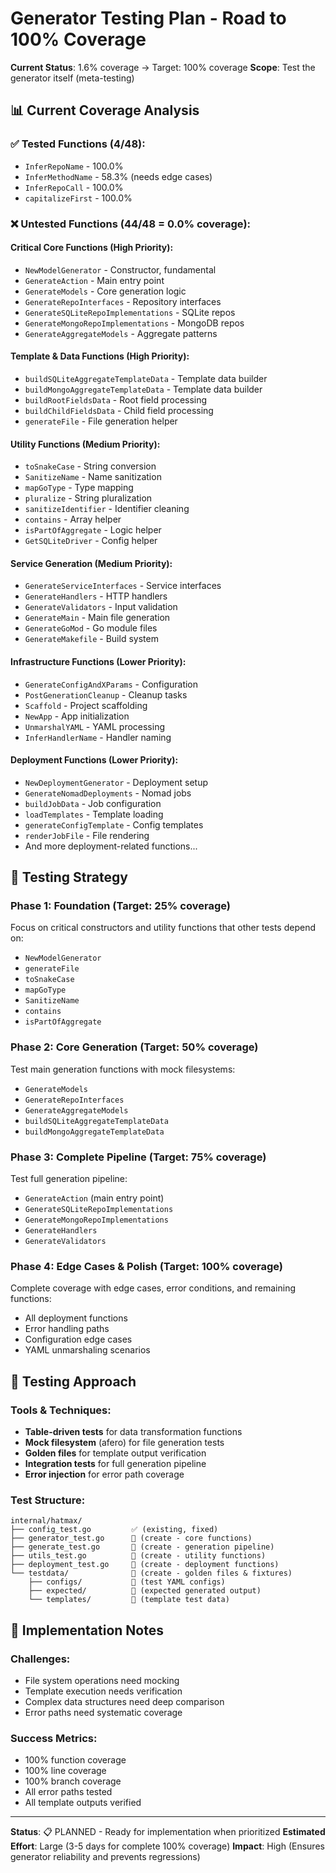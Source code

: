 # Generator Testing Plan - Road to 100% Coverage

**Current Status**: 1.6% coverage → Target: 100% coverage
**Scope**: Test the generator itself (meta-testing)

## 📊 Current Coverage Analysis

### ✅ **Tested Functions (4/48):**
- `InferRepoName` - 100.0%
- `InferMethodName` - 58.3% (needs edge cases)
- `InferRepoCall` - 100.0% 
- `capitalizeFirst` - 100.0%

### ❌ **Untested Functions (44/48 = 0.0% coverage):**

#### **Critical Core Functions** (High Priority):
- `NewModelGenerator` - Constructor, fundamental
- `GenerateAction` - Main entry point 
- `GenerateModels` - Core generation logic
- `GenerateRepoInterfaces` - Repository interfaces
- `GenerateSQLiteRepoImplementations` - SQLite repos
- `GenerateMongoRepoImplementations` - MongoDB repos  
- `GenerateAggregateModels` - Aggregate patterns

#### **Template & Data Functions** (High Priority):
- `buildSQLiteAggregateTemplateData` - Template data builder
- `buildMongoAggregateTemplateData` - Template data builder
- `buildRootFieldsData` - Root field processing
- `buildChildFieldsData` - Child field processing
- `generateFile` - File generation helper

#### **Utility Functions** (Medium Priority):
- `toSnakeCase` - String conversion
- `SanitizeName` - Name sanitization
- `mapGoType` - Type mapping
- `pluralize` - String pluralization  
- `sanitizeIdentifier` - Identifier cleaning
- `contains` - Array helper
- `isPartOfAggregate` - Logic helper
- `GetSQLiteDriver` - Config helper

#### **Service Generation** (Medium Priority):
- `GenerateServiceInterfaces` - Service interfaces
- `GenerateHandlers` - HTTP handlers
- `GenerateValidators` - Input validation
- `GenerateMain` - Main file generation
- `GenerateGoMod` - Go module files
- `GenerateMakefile` - Build system

#### **Infrastructure Functions** (Lower Priority):
- `GenerateConfigAndXParams` - Configuration
- `PostGenerationCleanup` - Cleanup tasks
- `Scaffold` - Project scaffolding
- `NewApp` - App initialization
- `UnmarshalYAML` - YAML processing
- `InferHandlerName` - Handler naming

#### **Deployment Functions** (Lower Priority):
- `NewDeploymentGenerator` - Deployment setup
- `GenerateNomadDeployments` - Nomad jobs
- `buildJobData` - Job configuration
- `loadTemplates` - Template loading
- `generateConfigTemplate` - Config templates
- `renderJobFile` - File rendering
- And more deployment-related functions...

## 🎯 **Testing Strategy**

### **Phase 1: Foundation (Target: 25% coverage)**
Focus on critical constructors and utility functions that other tests depend on:
- `NewModelGenerator` 
- `generateFile`
- `toSnakeCase`
- `mapGoType`
- `SanitizeName` 
- `contains`
- `isPartOfAggregate`

### **Phase 2: Core Generation (Target: 50% coverage)**
Test main generation functions with mock filesystems:
- `GenerateModels`
- `GenerateRepoInterfaces` 
- `GenerateAggregateModels`
- `buildSQLiteAggregateTemplateData`
- `buildMongoAggregateTemplateData`

### **Phase 3: Complete Pipeline (Target: 75% coverage)**
Test full generation pipeline:
- `GenerateAction` (main entry point)
- `GenerateSQLiteRepoImplementations`
- `GenerateMongoRepoImplementations`
- `GenerateHandlers`
- `GenerateValidators`

### **Phase 4: Edge Cases & Polish (Target: 100% coverage)**
Complete coverage with edge cases, error conditions, and remaining functions:
- All deployment functions
- Error handling paths
- Configuration edge cases
- YAML unmarshaling scenarios

## 🧪 **Testing Approach**

### **Tools & Techniques:**
- **Table-driven tests** for data transformation functions
- **Mock filesystem** (afero) for file generation tests
- **Golden files** for template output verification
- **Integration tests** for full generation pipeline
- **Error injection** for error path coverage

### **Test Structure:**
```
internal/hatmax/
├── config_test.go         ✅ (existing, fixed)
├── generator_test.go      📝 (create - core functions)
├── generate_test.go       📝 (create - generation pipeline) 
├── utils_test.go          📝 (create - utility functions)
├── deployment_test.go     📝 (create - deployment functions)
└── testdata/              📝 (create - golden files & fixtures)
    ├── configs/           📂 (test YAML configs)
    ├── expected/          📂 (expected generated output)
    └── templates/         📂 (template test data)
```

## 🚀 **Implementation Notes**

### **Challenges:**
- File system operations need mocking
- Template execution needs verification
- Complex data structures need deep comparison
- Error paths need systematic coverage

### **Success Metrics:**
- 100% function coverage
- 100% line coverage  
- 100% branch coverage
- All error paths tested
- All template outputs verified

---

**Status**: 📋 PLANNED - Ready for implementation when prioritized
**Estimated Effort**: Large (3-5 days for complete 100% coverage)
**Impact**: High (Ensures generator reliability and prevents regressions)